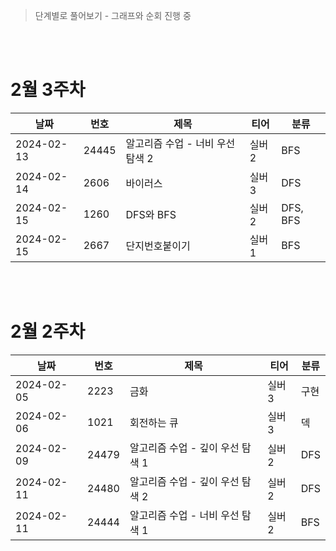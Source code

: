 > 단계별로 풀어보기 - 그래프와 순회 진행 중

<br>
<br>

# 2월 3주차
|날짜|번호|제목|티어|분류|
|---|---|---|---|---|
|2024-02-13|24445|알고리즘 수업 - 너비 우선 탐색 2|실버2|BFS|
|2024-02-14|2606|바이러스|실버3|DFS|
|2024-02-15|1260|DFS와 BFS|실버2|DFS, BFS|
|2024-02-15|2667|단지번호붙이기|실버1|BFS|

<br>
<br>

# 2월 2주차
|날짜|번호|제목|티어|분류|
|---|---|---|---|---|
|2024-02-05|2223|금화|실버3|구현|
|2024-02-06|1021|회전하는 큐|실버3|덱|
|2024-02-09|24479|알고리즘 수업 - 깊이 우선 탐색 1|실버2|DFS|
|2024-02-11|24480|알고리즘 수업 - 깊이 우선 탐색 2|실버2|DFS|
|2024-02-11|24444|알고리즘 수업 - 너비 우선 탐색 1|실버2|BFS|




